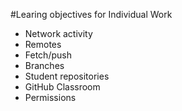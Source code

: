 #Learing objectives for Individual Work

* Network activity
* Remotes
* Fetch/push
* Branches
* Student repositories
* GitHub Classroom
* Permissions
